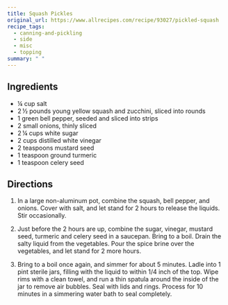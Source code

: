 ```yaml
---
title: Squash Pickles
original_url: https://www.allrecipes.com/recipe/93027/pickled-squash
recipe_tags:
  - canning-and-pickling
  - side
  - misc
  - topping
summary: " "
---
```


## Ingredients

* ¼ cup salt
* 2 ½ pounds young yellow squash and zucchini, sliced into rounds
* 1 green bell pepper, seeded and sliced into strips
* 2 small onions, thinly sliced
* 2 ¼ cups white sugar
* 2 cups distilled white vinegar
* 2 teaspoons mustard seed
* 1 teaspoon ground turmeric
* 1 teaspoon celery seed

## Directions

1. In a large non-aluminum pot, combine the squash, bell pepper, and onions. Cover with salt, and let stand for 2 hours to release the liquids. Stir occasionally.

2. Just before the 2 hours are up, combine the sugar, vinegar, mustard seed, turmeric and celery seed in a saucepan. Bring to a boil. Drain the salty liquid from the vegetables. Pour the spice brine over the vegetables, and let stand for 2 more hours.

3. Bring to a boil once again, and simmer for about 5 minutes. Ladle into 1 pint sterile jars, filling with the liquid to within 1/4 inch of the top. Wipe rims with a clean towel, and run a thin spatula around the inside of the jar to remove air bubbles. Seal with lids and rings. Process for 10 minutes in a simmering water bath to seal completely.